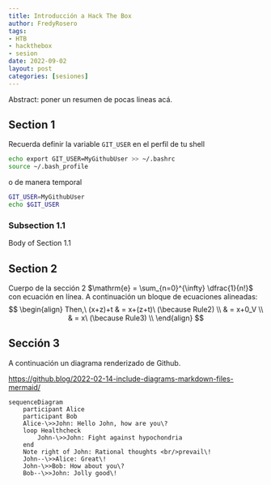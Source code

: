 ```yaml
---
title: Introducción a Hack The Box
author: FredyRosero
tags: 
- HTB
- hackthebox
- sesion
date: 2022-09-02
layout: post
categories: [sesiones]
---
```

Abstract: poner un resumen de pocas lineas acá.

## Section 1
Recuerda definir la variable `GIT_USER` en el perfil de tu shell
```bash
echo export GIT_USER=MyGithubUser >> ~/.bashrc
source ~/.bash_profile
```

o de manera temporal
```bash
GIT_USER=MyGithubUser
echo $GIT_USER
```

### Subsection 1.1
Body of Section 1.1   

## Section 2
Cuerpo de la sección 2 $\mathrm{e} = \sum_{n=0}^{\infty} \dfrac{1}{n!}$ con ecuación en línea.
A continuación un bloque de ecuaciones alineadas:
$$
\begin{align}
Then,\ (x+z)+t & = x+(z+t)\ (\because Rule2) \\
& = x+0_V \\
& = x\ (\because Rule3) \\
\end{align}
$$

## Sección 3
A continuación un diagrama renderizado de Github. 

https://github.blog/2022-02-14-include-diagrams-markdown-files-mermaid/
```mermaid
sequenceDiagram
    participant Alice
    participant Bob
    Alice-\>>John: Hello John, how are you\?
    loop Healthcheck
        John-\>>John: Fight against hypochondria
    end
    Note right of John: Rational thoughts <br/>prevail\!
    John--\>>Alice: Great\!
    John-\>>Bob: How about you\?
    Bob--\>>John: Jolly good\!
```

